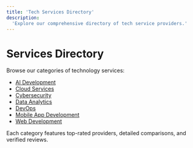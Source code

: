 ```yaml
---
title: 'Tech Services Directory'
description:
  'Explore our comprehensive directory of tech service providers.'
---
```


# Services Directory

Browse our categories of technology services:

- [AI Development](/services/ai-development)
- [Cloud Services](/services/cloud-services)
- [Cybersecurity](/services/cybersecurity)
- [Data Analytics](/services/data-analytics)
- [DevOps](/services/devops)
- [Mobile App Development](/services/mobile-app-development)
- [Web Development](/services/web-development)

Each category features top-rated providers, detailed comparisons, and verified reviews.
